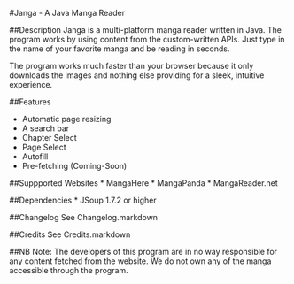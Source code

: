 #Janga - A Java Manga Reader

##Description
Janga is a multi-platform manga reader written in Java. The program works by using content from the custom-written 
APIs.  Just type in the name of your favorite manga and be reading in seconds. 

The program works much faster than your browser because it only downloads the images and nothing else providing for 
a sleek, intuitive experience. 

##Features
* Automatic page resizing
* A search bar
* Chapter Select
* Page Select
* Autofill
* Pre-fetching (Coming-Soon) 

##Suppported Websites
	* MangaHere
	* MangaPanda
	* MangaReader.net

##Dependencies
	* JSoup 1.7.2 or higher

##Changelog
See Changelog.markdown

##Credits
See Credits.markdown

##NB
Note: The developers of this program are in no way responsible for any content fetched from the website. We do not
own any of the manga accessible through the program.

